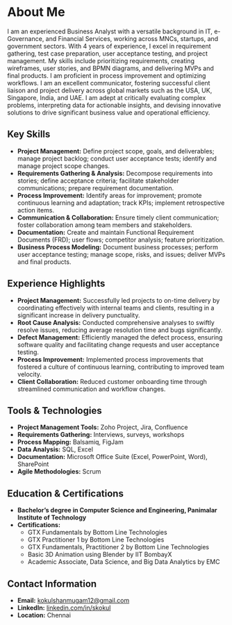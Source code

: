# About Me

I am an experienced Business Analyst with a versatile background in IT, e-Governance, and Financial Services, working across MNCs, startups, and government sectors. With 4 years of experience, I excel in requirement gathering, test case preparation, user acceptance testing, and project management. My skills include prioritizing requirements, creating wireframes, user stories, and BPMN diagrams, and delivering MVPs and final products. I am proficient in process improvement and optimizing workflows. I am an excellent communicator, fostering successful client liaison and project delivery across global markets such as the USA, UK, Singapore, India, and UAE. I am adept at critically evaluating complex problems, interpreting data for actionable insights, and devising innovative solutions to drive significant business value and operational efficiency.

## Key Skills

- **Project Management:** Define project scope, goals, and deliverables; manage project backlog; conduct user acceptance tests; identify and manage project scope changes.
- **Requirements Gathering & Analysis:** Decompose requirements into stories; define acceptance criteria; facilitate stakeholder communications; prepare requirement documentation.
- **Process Improvement:** Identify areas for improvement; promote continuous learning and adaptation; track KPIs; implement retrospective action items.
- **Communication & Collaboration:** Ensure timely client communication; foster collaboration among team members and stakeholders.
- **Documentation:** Create and maintain Functional Requirement Documents (FRD); user flows; competitor analysis; feature prioritization.
- **Business Process Modeling:** Document business processes; perform user acceptance testing; manage scope, risks, and issues; deliver MVPs and final products.

## Experience Highlights

- **Project Management:** Successfully led projects to on-time delivery by coordinating effectively with internal teams and clients, resulting in a significant increase in delivery punctuality.
- **Root Cause Analysis:** Conducted comprehensive analyses to swiftly resolve issues, reducing average resolution time and bugs significantly.
- **Defect Management:** Efficiently managed the defect process, ensuring software quality and facilitating change requests and user acceptance testing.
- **Process Improvement:** Implemented process improvements that fostered a culture of continuous learning, contributing to improved team velocity.
- **Client Collaboration:** Reduced customer onboarding time through streamlined communication and workflow changes.

## Tools & Technologies

- **Project Management Tools:** Zoho Project, Jira, Confluence
- **Requirements Gathering:** Interviews, surveys, workshops
- **Process Mapping:** Balsamiq, FigJam
- **Data Analysis:** SQL, Excel
- **Documentation:** Microsoft Office Suite (Excel, PowerPoint, Word), SharePoint
- **Agile Methodologies:** Scrum

## Education & Certifications

- **Bachelor’s degree in Computer Science and Engineering, Panimalar Institute of Technology**
- **Certifications:**
  - GTX Fundamentals by Bottom Line Technologies
  - GTX Practitioner 1 by Bottom Line Technologies
  - GTX Fundamentals, Practitioner 2 by Bottom Line Technologies
  - Basic 3D Animation using Blender by IIT BombayX
  - Academic Associate, Data Science, and Big Data Analytics by EMC

## Contact Information

- **Email:** kokulshanmugam12@gmail.com
- **LinkedIn:** [linkedin.com/in/skokul](https://www.linkedin.com/in/skokul)
- **Location:** Chennai
